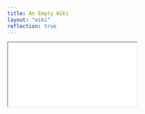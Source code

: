 ```yaml
---
title: An Empty Wiki
layout: "wiki"
reflection: true
---
```


<iframe id="rowans-wiki" class="w-full" src="/assets/wikis/empty.html"></iframe>
